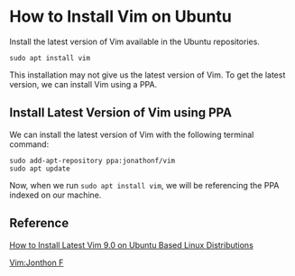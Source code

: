 # How to Install Vim on Ubuntu 

Install the latest version of Vim available in the Ubuntu repositories.

```shell
sudo apt install vim
```

This installation may not give us the latest version of Vim. To get the latest version, we can install Vim using a PPA.

## Install Latest Version of Vim using PPA

We can install the latest version of Vim with the following terminal command:

```shell
sudo add-apt-repository ppa:jonathonf/vim
sudo apt update
```

Now, when we run `sudo apt install vim`, we will be referencing the PPA indexed on our machine.

## Reference

[How to Install Latest Vim 9.0 on Ubuntu Based Linux Distributions](https://itsfoss.com/install-latest-vim-ubuntu/?ref=news.itsfoss.com)

[Vim:Jonthon F](https://launchpad.net/~jonathonf/+archive/ubuntu/vim)

